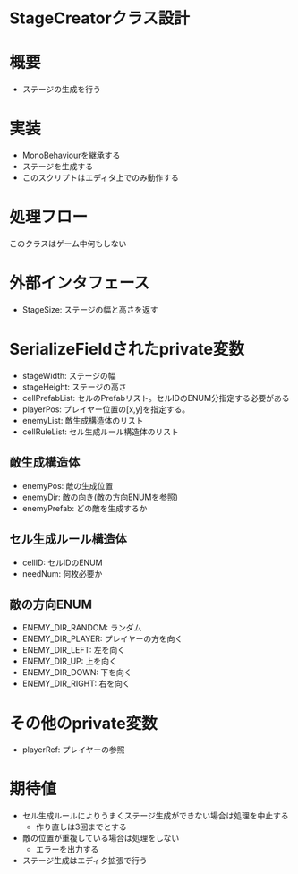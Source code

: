 # StageCreatorクラス設計


# 概要
- ステージの生成を行う


# 実装
- MonoBehaviourを継承する
- ステージを生成する
- このスクリプトはエディタ上でのみ動作する


# 処理フロー
このクラスはゲーム中何もしない


# 外部インタフェース
- StageSize: ステージの幅と高さを返す


# SerializeFieldされたprivate変数
- stageWidth: ステージの幅
- stageHeight: ステージの高さ
- cellPrefabList: セルのPrefabリスト。セルIDのENUM分指定する必要がある
- playerPos: プレイヤー位置の[x,y]を指定する。
- enemyList: 敵生成構造体のリスト
- cellRuleList: セル生成ルール構造体のリスト

## 敵生成構造体
- enemyPos: 敵の生成位置
- enemyDir: 敵の向き(敵の方向ENUMを参照)
- enemyPrefab: どの敵を生成するか

## セル生成ルール構造体
- cellID: セルIDのENUM
- needNum: 何枚必要か

## 敵の方向ENUM
- ENEMY_DIR_RANDOM: ランダム
- ENEMY_DIR_PLAYER: プレイヤーの方を向く
- ENEMY_DIR_LEFT: 左を向く
- ENEMY_DIR_UP: 上を向く
- ENEMY_DIR_DOWN: 下を向く
- ENEMY_DIR_RIGHT: 右を向く

# その他のprivate変数
- playerRef: プレイヤーの参照


# 期待値
- セル生成ルールによりうまくステージ生成ができない場合は処理を中止する
	- 作り直しは3回までとする
- 敵の位置が重複している場合は処理をしない
	- エラーを出力する
- ステージ生成はエディタ拡張で行う